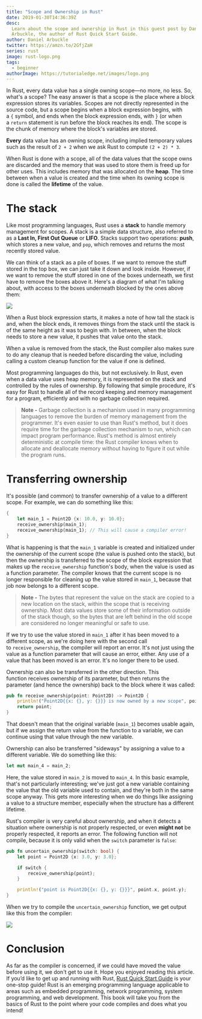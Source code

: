 ```yaml
---
title: "Scope and Ownership in Rust"
date: 2019-01-30T14:36:39Z
desc:
  Learn about the scope and ownership in Rust in this guest post by Daniel
  Arbuckle, the author of Rust Quick Start Guide.
author: Daniel Arbuckle
twitter: https://amzn.to/2GfjZaH
series: rust
image: rust-logo.png
tags:
  - beginner
authorImage: https://tutorialedge.net/images/logo.png
---
```


In Rust, every data value has a single owning scope—no more, no less. So, what's
a scope? The easy answer is that a scope is the place where a block expression
stores its variables. Scopes are not directly represented in the source code,
but a scope begins when a block expression begins, with a `{` symbol, and ends
when the block expression ends, with `}` (or when a `return` statement is run
before the block reaches its end). The scope is the chunk of memory where the
block's variables are stored.

**Every** data value has an owning scope, including implied temporary values
such as the result of `2 + 2` when we ask Rust to compute `(2 + 2) * 3`.

When Rust is done with a scope, all of the data values that the scope owns are
discarded and the memory that was used to store them is freed up for other uses.
This includes memory that was allocated on the **heap**. The time between when a
value is created and the time when its owning scope is done is called
the **lifetime** of the value.

# The stack

Like most programming languages, Rust uses a **stack** to handle memory
management for scopes. A stack is a simple data structure, also referred to as
a **Last In, First Out Queue** or **LIFO**. Stacks support two
operations: **push**, which stores a new value, and `pop`, which removes and
returns the most recently stored value.

We can think of a stack as a pile of boxes. If we want to remove the stuff
stored in the top box, we can just take it down and look inside. However, if we
want to remove the stuff stored in one of the boxes underneath, we first have to
remove the boxes above it. Here's a diagram of what I'm talking about, with
access to the boxes underneath blocked by the ones above them:

![](https://images.tutorialedge.net/images/rust/image1-17.png)

When a Rust block expression starts, it makes a note of how tall the stack is
and, when the block ends, it removes things from the stack until the stack is of
the same height as it was to begin with. In between, when the block needs to
store a new value, it pushes that value onto the stack.

When a value is removed from the stack, the Rust compiler also makes sure to do
any cleanup that is needed before discarding the value, including calling a
custom cleanup function for the value if one is defined.

Most programming languages do this, but not exclusively. In Rust, even when a
data value uses heap memory, it is represented on the stack and controlled by
the rules of ownership. By following that simple procedure, it's easy for Rust
to handle all of the record keeping and memory management for a program,
efficiently and with no garbage collection required.

> **Note -** Garbage collection is a mechanism used in many programming
> languages to remove the burden of memory management from the programmer. It's
> even easier to use than Rust's method, but it does require time for the
> garbage collection mechanism to run, which can impact program performance.
> Rust's method is almost entirely deterministic at compile time: the Rust
> compiler knows when to allocate and deallocate memory without having to figure
> it out while the program runs.

# Transferring ownership

It's possible (and common) to transfer ownership of a value to a different
scope. For example, we can do something like this:

```rust
{
    let main_1 = Point2D {x: 10.0, y: 10.0};
    receive_ownership(main_1);
    receive_ownership(main_1); // This will cause a compiler error!
}
```

What is happening is that the `main_1` variable is created and initialized under
the ownership of the current scope (the value is pushed onto the stack), but
then the ownership is transferred to the scope of the block expression that
makes up the `receive_ownership` function's body, when the value is used as a
function parameter. The compiler knows that the current scope is no longer
responsible for cleaning up the value stored in `main_1`, because that job now
belongs to a different scope.

> **Note -** The bytes that represent the value on the stack are copied to a new
> location on the stack, within the scope that is receiving ownership. Most data
> values store some of their information outside of the stack though, so the
> bytes that are left behind in the old scope are considered no longer
> meaningful or safe to use.

If we try to use the value stored in `main_1` after it has been moved to a
different scope, as we're doing here with the second call
to `receive_ownership`, the compiler will report an error. It's not just using
the value as a function parameter that will cause an error, either. Any use of a
value that has been moved is an error. It's no longer there to be used.

Ownership can also be transferred in the other direction. This function receives
ownership of its parameter, but then returns the parameter (and hence the
ownership) back to the block where it was called:

```rust
pub fn receive_ownership(point: Point2D) -> Point2D {
    println!("Point2D{{x: {}, y: {}}} is now owned by a new scope", point.x, point.y);
    return point;
}
```

That doesn't mean that the original variable (`main_1`) becomes usable again,
but if we assign the return value from the function to a variable, we can
continue using that value through the new variable.

Ownership can also be transferred "sideways" by assigning a value to a different
variable. We do something like this:

```rust
let mut main_4 = main_2;
```

Here, the value stored in `main_2` is moved to `main_4`. In this basic example,
that's not particularly interesting; we've just got a new variable containing
the value that the old variable used to contain, and they're both in the same
scope anyway. This gets more interesting when we do things like assigning a
value to a structure member, especially when the structure has a different
lifetime.

Rust's compiler is very careful about ownership, and when it detects a situation
where ownership is not properly respected, or even **might not** be properly
respected, it reports an error. The following function will not compile, because
it is only valid when the `switch` parameter is `false`:

```rust
pub fn uncertain_ownership(switch: bool) {
    let point = Point2D {x: 3.0, y: 3.0};

    if switch {
        receive_ownership(point);
    }

    println!("point is Point2D{{x: {}, y: {}}}", point.x, point.y);
}
```

When we try to compile the `uncertain_ownership` function, we get output like
this from the compiler:

![](https://images.tutorialedge.net/images/rust/image2-19.png)

# Conclusion

As far as the compiler is concerned, if we could have moved the value before
using it, we don't get to use it. Hope you enjoyed reading this article. If
you’d like to get up and running with Rust,
[Rust Quick Start Guide](https://amzn.to/2GfjZaH) is your one-stop guide! Rust
is an emerging programming language applicable to areas such as embedded
programming, network programming, system programming, and web development. This
book will take you from the basics of Rust to the point where your code compiles
and does what you intend!
